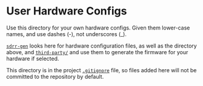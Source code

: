 # User Hardware Configs

Use this directory for your own hardware configs.  Given them lower-case names, and use dashes (-), not underscores (_).

[`sdrr-gen`](/sdrr-gen/README.md) looks here for hardware configuration files, as well as the directory above, and [`third-party/`](../third-party/) and use them to generate the firmware for your hardware if selected.

This directory is in the project [`.gitignore`](/.gitignore) file, so files added here will not be committed to the repository by default.
